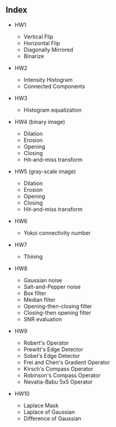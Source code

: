 
## Index
* HW1
  * Vertical Flip
  * Horizontal Flip
  * Diagonally Mirrored
  * Binarize
  
* HW2
  * Intensity Histogram
  * Connected Components
  
* HW3
  * Histogram equalization
  
* HW4 (binary image)
  * Dilation
  * Erosion
  * Opening
  * Closing
  * Hit-and-miss transform
  
* HW5 (gray-scale image)
  * Dilation 
  * Erosion
  * Opening
  * Closing
  * Hit-and-miss transform
  
* HW6 
  * Yokoi connectivity number

* HW7
  * Thining
  
* HW8
  * Gaussian noise
  * Salt-and-Pepper noise
  * Box filter
  * Median filter
  * Opening-then-closing filter
  * Closing-then opening filter
  * SNR evaluation
  
* HW9
  * Robert's Operator
  * Prewitt's Edge Detector
  * Sobel's Edge Detector
  * Frei and Chen's Gradient Operator
  * Kirsch's Compass Operator
  * Robinson's Compass Operator
  * Nevatia-Babu 5x5 Operator

* HW10
  * Laplace Mask
  * Laplace of Gaussian
  * Difference of Gaussian


